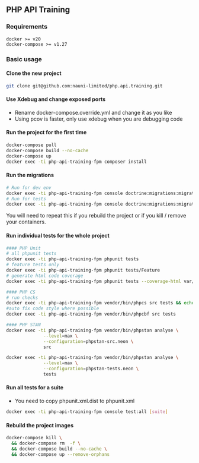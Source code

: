 ## PHP API Training

### Requirements
```
docker >= v20
docker-compose >= v1.27 
```

### Basic usage

#### Clone the new project
```sh
git clone git@github.com:nauni-limited/php.api.training.git
```

#### Use Xdebug and change exposed ports
- Rename docker-compose.override.yml and change it as you like
- Using pcov is faster, only use xdebug when you are debugging code

#### Run the project for the first time
```sh
docker-compose pull
docker-compose build --no-cache
docker-compose up
docker exec -ti php-api-training-fpm composer install
```

#### Run the migrations
```sh
# Run for dev env
docker exec -ti php-api-training-fpm console doctrine:migrations:migrate
# Run for tests
docker exec -ti php-api-training-fpm console doctrine:migrations:migrate --env=test --no-interaction
```
You will need to repeat this if you rebuild the project or if you kill / remove your containers.


#### Run individual tests for the whole project
```sh
#### PHP Unit
# all phpunit tests
docker exec -ti php-api-training-fpm phpunit tests
# feature tests only
docker exec -ti php-api-training-fpm phpunit tests/Feature
# generate html code coverage 
docker exec -ti php-api-training-fpm phpunit tests --coverage-html var/coverage

#### PHP CS
# run checks
docker exec -ti php-api-training-fpm vendor/bin/phpcs src tests && echo "PASS"
#auto fix code style where possible
docker exec -ti php-api-training-fpm vendor/bin/phpcbf src tests

#### PHP STAN
docker exec -ti php-api-training-fpm vendor/bin/phpstan analyse \
              --level=max \
              --configuration=phpstan-src.neon \
              src

docker exec -ti php-api-training-fpm vendor/bin/phpstan analyse \
              --level=max \
              --configuration=phpstan-tests.neon \
              tests
```

#### Run all tests for a suite
- You need to copy phpunit.xml.dist to phpunit.xml

```sh
docker exec -ti php-api-training-fpm console test:all [suite]
```

#### Rebuild the project images
```sh
docker-compose kill \
  && docker-compose rm  -f \
  && docker-compose build --no-cache \
  && docker-compose up --remove-orphans 
```